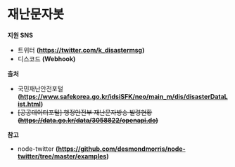 # 재난문자봇

**지원 SNS**<br>
- 트위터 **(https://twitter.com/k_disastermsg)**
- 디스코드 **(Webhook)**

**출처**<br>
- 국민재난안전포털 **(https://www.safekorea.go.kr/idsiSFK/neo/main_m/dis/disasterDataList.html)**
- ~~[공공데이터포털] 행정안전부 재난문자방송 발령현황 **(https://data.go.kr/data/3058822/openapi.do)**~~

**참고**<br>
- node-twitter **(https://github.com/desmondmorris/node-twitter/tree/master/examples)**